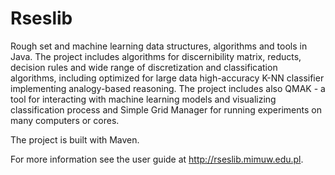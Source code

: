 # Rseslib
Rough set and machine learning data structures, algorithms and tools in Java. The project includes algorithms for discernibility matrix, reducts, decision rules and wide range of discretization and classification algorithms, including optimized for large data high-accuracy K-NN classifier implementing analogy-based reasoning. The project includes also QMAK - a tool for interacting with machine learning models and visualizing classification process and Simple Grid Manager for running experiments on many computers or cores.

The project is built with Maven.

For more information see the user guide at http://rseslib.mimuw.edu.pl.
